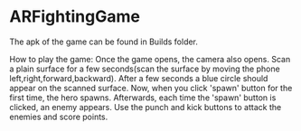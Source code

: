 # ARFightingGame
The apk of the game can be found in Builds folder.

How to play the game:
Once the game opens, the camera also opens. Scan a plain surface for a few seconds(scan the surface by moving the phone left,right,forward,backward). After a few seconds a blue circle should appear on the scanned surface.
Now, when you click 'spawn' button for the first time, the hero spawns. Afterwards, each time the 'spawn' button is clicked, an enemy appears. Use the punch and kick buttons to attack the enemies and score points.
